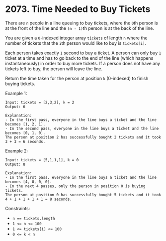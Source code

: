 # 2073. Time Needed to Buy Tickets

There are `n` people in a line queuing to buy tickets, where the `0`th person is at the front of the line and the `(n - 1)`th person is at the back of the line.

You are given a `0`-indexed integer array `tickets` of length `n` where the number of tickets that the `i`th person would like to buy is `tickets[i]`.

Each person takes exactly `1` second to buy a ticket. A person can only buy `1` ticket at a time and has to go back to the end of the line (which happens instantaneously) in order to buy more tickets. If a person does not have any tickets left to buy, the person will leave the line.

Return the time taken for the person at position `k` (0-indexed) to finish buying tickets.

Example 1:

    Input: tickets = [2,3,2], k = 2
    Output: 6

    Explanation:
    - In the first pass, everyone in the line buys a ticket and the line becomes [1, 2, 1].
    - In the second pass, everyone in the line buys a ticket and the line becomes [0, 1, 0].
    The person at position 2 has successfully bought 2 tickets and it took 3 + 3 = 6 seconds.
  
Example 2:

    Input: tickets = [5,1,1,1], k = 0
    Output: 8

    Explanation:
    - In the first pass, everyone in the line buys a ticket and the line becomes [4, 0, 0, 0].
    - In the next 4 passes, only the person in position 0 is buying tickets.
    The person at position 0 has successfully bought 5 tickets and it took 4 + 1 + 1 + 1 + 1 = 8 seconds.

Constraints:

- `n == tickets.length`
- `1 <= n <= 100`
- `1 <= tickets[i] <= 100`
- `0 <= k < n`